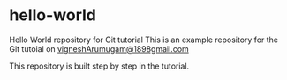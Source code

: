 # hello-world
Hello World repository for Git tutorial
This is an example repository for the Git tutoial on vigneshArumugam@1898gmail.com

This repository is built step by step in the tutorial.
